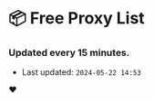 # :package: Free Proxy List
### Updated every 15 minutes.

- Last updated: `2024-05-22 14:53`

:heart:
